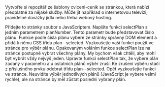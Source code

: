 Vytvořte si repozitář ze šablony cviceni-cenik se stránkou, která nabízí předplatné za nějaké služby. Může jít například o internetovou televizi, pravidelné dovážky jídla nebo třeba webový hosting.

Přidejte to stránky soubor s JavaScriptem.
Napište funkci selectPlan s jedním parametrem planNumber. Tento parametr bude představovat číslo plánu. Funkce podle čísla plánu vybere ze stránky správný DOM element a přidá k němu CSS třídu plan--selected.
Vyzkoušejte vaši funkci použít ve stránce pro výběr plánu.
Opakovaným voláním funkce selectPlan lze na stránce postupně vybrat všechny plány. My bychom však chtěli, aby mohl být vybrát vždy nejvýš jeden. Upravte funkci selectPlan tak, že vybere plán zadaný v parametru a u ostatních plánů výběr zruší. Ke zrušení výběru stačí z příslušného prvku odebrat třídu plan--selected.
Opět vyzkoušejte funkci ve stránce. Neuvidíte výběr jednotlivých plánů (JavaScript je vybere velmi rychle), ale na stránce by měl zůstat poslední vybraný plán.
